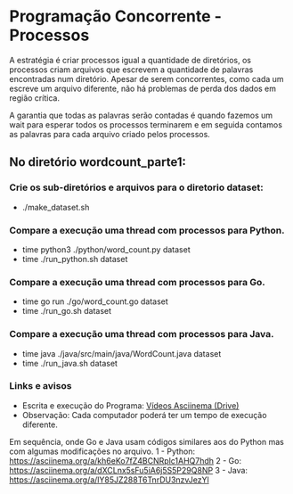 # Programação Concorrente - Processos

A estratégia é criar processos igual a quantidade de diretórios, os processos criam arquivos que escrevem a quantidade de palavras encontradas num diretório.
Apesar de serem concorrentes, como cada um escreve um arquivo diferente, não há problemas de perda dos dados em região crítica.

A garantia que todas as palavras serão contadas é quando fazemos um wait para esperar todos os processos terminarem e em seguida contamos as palavras para cada arquivo criado pelos processos.


## No diretório wordcount_parte1:

### Crie os sub-diretórios e arquivos para o diretorio dataset:
- ./make_dataset.sh

### Compare a execução uma thread com processos para Python.
- time python3 ./python/word_count.py dataset
- time ./run_python.sh dataset

### Compare a execução uma thread com processos para Go.
- time go run ./go/word_count.go dataset
- time ./run_go.sh dataset

### Compare a execução uma thread com processos para Java.
- time java ./java/src/main/java/WordCount.java dataset
- time ./run_java.sh dataset

### Links e avisos
- Escrita e execução do Programa: [Vídeos Asciinema (Drive)](https://drive.google.com/file/d/1KK8SbFm6-tZSRdY-9Js-OQdFni-ofTCZ/view?usp=sharing)
- Observação: Cada computador poderá ter um tempo de execução diferente.

Em sequência, onde Go e Java usam códigos similares aos do Python mas com algumas modificações no arquivo.
1 - Python: https://asciinema.org/a/kh6eKo7fZ4BCNRplc1AHQ7hdh
2 - Go: https://asciinema.org/a/dXCLnx5sFu5iA6j5S5P29Q8NP
3 - Java: https://asciinema.org/a/lY85JZ288T6TnrDU3nzvJezYl

